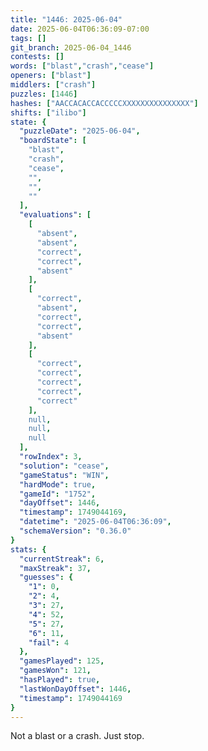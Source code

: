 ```yaml
---
title: "1446: 2025-06-04"
date: 2025-06-04T06:36:09-07:00
tags: []
git_branch: 2025-06-04_1446
contests: []
words: ["blast","crash","cease"]
openers: ["blast"]
middlers: ["crash"]
puzzles: [1446]
hashes: ["AACCACACCACCCCCXXXXXXXXXXXXXXX"]
shifts: ["ilibo"]
state: {
  "puzzleDate": "2025-06-04",
  "boardState": [
    "blast",
    "crash",
    "cease",
    "",
    "",
    ""
  ],
  "evaluations": [
    [
      "absent",
      "absent",
      "correct",
      "correct",
      "absent"
    ],
    [
      "correct",
      "absent",
      "correct",
      "correct",
      "absent"
    ],
    [
      "correct",
      "correct",
      "correct",
      "correct",
      "correct"
    ],
    null,
    null,
    null
  ],
  "rowIndex": 3,
  "solution": "cease",
  "gameStatus": "WIN",
  "hardMode": true,
  "gameId": "1752",
  "dayOffset": 1446,
  "timestamp": 1749044169,
  "datetime": "2025-06-04T06:36:09",
  "schemaVersion": "0.36.0"
}
stats: {
  "currentStreak": 6,
  "maxStreak": 37,
  "guesses": {
    "1": 0,
    "2": 4,
    "3": 27,
    "4": 52,
    "5": 27,
    "6": 11,
    "fail": 4
  },
  "gamesPlayed": 125,
  "gamesWon": 121,
  "hasPlayed": true,
  "lastWonDayOffset": 1446,
  "timestamp": 1749044169
}
---
```

Not a blast or a crash. Just stop. 
<!-- more -->
